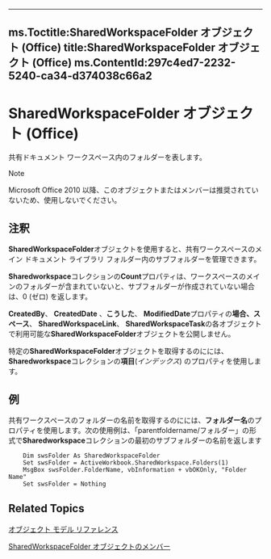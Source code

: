 

---
ms.Toctitle:SharedWorkspaceFolder オブジェクト (Office)
title:SharedWorkspaceFolder オブジェクト (Office)
ms.ContentId:297c4ed7-2232-5240-ca34-d374038c66a2
---
# SharedWorkspaceFolder オブジェクト (Office)




共有ドキュメント ワークスペース内のフォルダーを表します。

>[!NOTE]
>Microsoft Office 2010 以降、このオブジェクトまたはメンバーは推奨されていないため、使用しないでください。





## 注釈
**SharedWorkspaceFolder**オブジェクトを使用すると、共有ワークスペースのメイン ドキュメント ライブラリ フォルダー内のサブフォルダーを管理できます。



**Sharedworkspace**コレクションの**Count**プロパティは、ワークスペースのメインのフォルダーが含まれていないと、サブフォルダーが作成されていない場合は、0 (ゼロ) を返します。



**CreatedBy**、 **CreatedDate** 、**こうした**、 **ModifiedDate**プロパティの**場合、スペース**、 **SharedWorkspaceLink**、 **SharedWorkspaceTask**の各オブジェクトで利用可能な**SharedWorkspaceFolder**オブジェクトを公開しません。



特定の**SharedWorkspaceFolder**オブジェクトを取得するのにには、 **Sharedworkspace**コレクションの**項目**(*インデックス*) のプロパティを使用します。



## 例
共有ワークスペースのフォルダーの名前を取得するのにには、**フォルダー名**のプロパティを使用します。次の使用例は、「parentfoldername/フォルダー」の形式で**Sharedworkspace**コレクションの最初のサブフォルダーの名前を返します

```sourcecode
    Dim swsFolder As SharedWorkspaceFolder 
    Set swsFolder = ActiveWorkbook.SharedWorkspace.Folders(1) 
    MsgBox swsFolder.FolderName, vbInformation + vbOKOnly, "Folder Name" 
    Set swsFolder = Nothing 

```




## Related Topics

[オブジェクト モデル リファレンス](499c789a-aba2-0fad-649a-0ea964cd3b5e.md)

[SharedWorkspaceFolder オブジェクトのメンバー](e7e0a32a-ce01-e08f-f251-27d93273110e.md)




